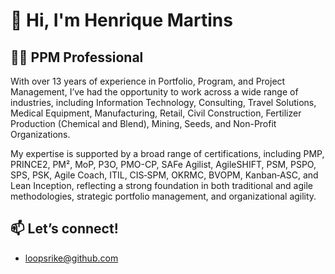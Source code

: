 # 👋 Hi, I'm Henrique Martins

## 🧑‍💼 PPM Professional

With over 13 years of experience in Portfolio, Program, and Project Management, I’ve had the opportunity to work across a wide range of industries, including Information Technology, Consulting, Travel Solutions, Medical Equipment, Manufacturing, Retail, Civil Construction, Fertilizer Production (Chemical and Blend), Mining, Seeds, and Non-Profit Organizations.

My expertise is supported by a broad range of certifications, including PMP, PRINCE2, PM², MoP, P3O, PMO-CP, SAFe Agilist, AgileSHIFT, PSM, PSPO, SPS, PSK, Agile Coach, ITIL, CIS‑SPM, OKRMC, BVOPM, Kanban‑ASC, and Lean Inception, reflecting a strong foundation in both traditional and agile methodologies, strategic portfolio management, and organizational agility.

## 📫 Let’s connect!

- loopsrike@github.com
